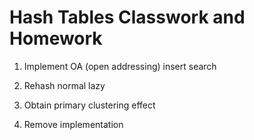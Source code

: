 # Hash Tables Classwork and Homework

1. Implement OA (open addressing)
    insert
    search

2. Rehash
    normal
    lazy
    
3. Obtain primary clustering effect

4. Remove implementation

